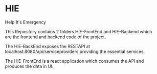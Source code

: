 # HIE
Help It's Emergency

This Repository contains 2 folders HIE-FrontEnd and HIE-Backend which are the frontend and backend code of the project.

The HIE-BackEnd exposes the RESTAPI at localhost:8080/api/serviceproviders providing the essential services.

The HIE-FrontEnd is a react application which consumes the API and produces the data in UI.
